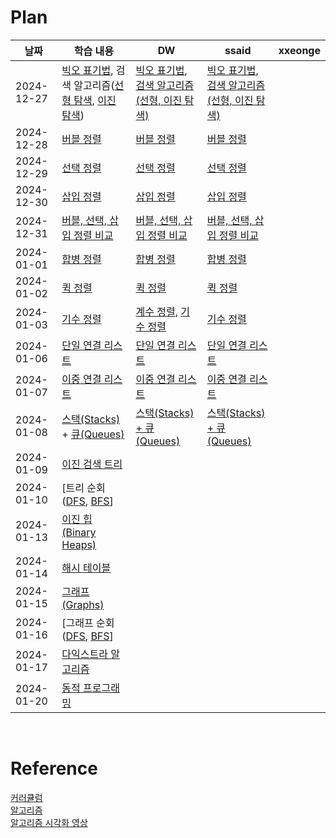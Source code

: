# Plan

| 날짜        | 학습 내용                                                                                               | DW         | ssaid    | xxeonge    |
|-------------|------------------------------------------------------------------------------------------------------|---------------------|-------------------|-------------------|
| 2024-12-27 | [빅오 표기법](https://github.com/trekhleb/javascript-algorithms#big-o-notation), 검색 알고리즘([선형 탐색](https://github.com/trekhleb/javascript-algorithms/tree/master/src/algorithms/search/linear-search), [이진 탐색](https://github.com/trekhleb/javascript-algorithms/tree/master/src/algorithms/search/binary-search)) | [빅오 표기법](https://river-blinker-42t.notion.site/16a2615bcc3080129a73c260bd2f4b1f?pvs=4), [검색 알고리즘(선형, 이진 탐색)](https://www.notion.so/river-blinker-42t/16a2615bcc3080899771c4fa8a422442)      | [빅오 표기법](https://github.com/swywssaid/TIL/blob/main/algorithm/algorithm-efficiency.md), [검색 알고리즘(선형, 이진 탐색)](https://github.com/swywssaid/TIL/blob/main/algorithm/searching-algorithm.md) |     |
| 2024-12-28 | [버블 정렬](https://github.com/trekhleb/javascript-algorithms/tree/master/src/algorithms/sorting/bubble-sort)                               | [버블 정렬](https://river-blinker-42t.notion.site/16a2615bcc308095a20dc876737229fa?pvs=74)      | [버블 정렬](https://github.com/swywssaid/TIL/blob/main/algorithm/sorting/bubble-sort)    |     |
| 2024-12-29 | [선택 정렬](https://github.com/trekhleb/javascript-algorithms/tree/master/src/algorithms/sorting/selection-sort)                           | [선택 정렬](https://www.notion.so/river-blinker-42t/16b2615bcc3080b48e9ef74eefa4e52a)      | [선택 정렬](https://github.com/swywssaid/TIL/blob/main/algorithm/sorting/selection-sort)    |     |
| 2024-12-30 | [삽입 정렬](https://github.com/trekhleb/javascript-algorithms#insertion-sort)                           | [삽입 정렬](https://www.notion.so/river-blinker-42t/16c2615bcc3080359695ddb3c025d80a)      | [삽입 정렬](https://github.com/swywssaid/TIL/blob/main/algorithm/sorting/insertion-sort)    |     |
| 2024-12-31 | [버블, 선택, 삽입 정렬 비교](https://github.com/trekhleb/javascript-algorithms#comparison-of-sorting-algorithms) | [버블, 선택, 삽입 정렬 비교](https://www.notion.so/river-blinker-42t/1712615bcc3080d898eac68e770b0361)      | [버블, 선택, 삽입 정렬 비교](https://github.com/swywssaid/TIL/blob/main/algorithm/sorting/insertion-sort/insertion-sort.md#2-bubble-sort-vs-selection-sort-vs-insertion-sort)    |     |
| 2024-01-01 | [합병 정렬](https://github.com/trekhleb/javascript-algorithms/tree/master/src/algorithms/sorting/merge-sort)                               | [합병 정렬](https://www.notion.so/river-blinker-42t/Merge-Sort-1712615bcc3080ad9703db9b5ff917b5)     | [합병 정렬](https://github.com/swywssaid/TIL/tree/main/algorithm/sorting/merge-sort)    |     |
| 2024-01-02 | [퀵 정렬](https://github.com/trekhleb/javascript-algorithms/tree/master/src/algorithms/sorting/quick-sort)                                 | [퀵 정렬](https://www.notion.so/river-blinker-42t/1712615bcc30801598efde9e5ec87c17)      | [퀵 정렬](https://github.com/swywssaid/TIL/blob/main/algorithm/sorting/quick-sort)    |     |
| 2024-01-03 | [기수 정렬](https://github.com/trekhleb/javascript-algorithms/tree/master/src/algorithms/sorting/radix-sort)                               |  [계수 정렬](https://www.notion.so/river-blinker-42t/Counting-Sort-1722615bcc3080af95b2fa2c3f09514d), [기수 정렬](https://www.notion.so/river-blinker-42t/Radix-Sort-1722615bcc30809a93abd5332ccde6a6)     | [기수 정렬](https://github.com/swywssaid/TIL/tree/main/algorithm/sorting/radix-sort)    |     |
| 2024-01-06 | [단일 연결 리스트](https://github.com/trekhleb/javascript-algorithms/tree/master/src/data-structures/linked-list)                      | [단일 연결 리스트](https://www.notion.so/river-blinker-42t/Linked-List-1722615bcc3080b99c5dc6d9c79ae4b4)     |  [단일 연결 리스트](https://github.com/swywssaid/TIL/tree/main/data-structure/linked-list/singly-linked-list)   |     |
| 2024-01-07 | [이중 연결 리스트](https://github.com/trekhleb/javascript-algorithms/tree/master/src/data-structures/doubly-linked-list)               | [이중 연결 리스트](https://www.notion.so/river-blinker-42t/Doubly-Linked-List-1722615bcc3080c6abd3dcd9bf1a243a)      |  [이중 연결 리스트](https://github.com/swywssaid/TIL/blob/main/data-structure/linked-list/doubly-linked-list/doubly-linked-list.md)   |     |
| 2024-01-08 | [스택(Stacks)](https://github.com/trekhleb/javascript-algorithms/tree/master/src/data-structures/stack) + [큐(Queues)](https://github.com/trekhleb/javascript-algorithms/tree/master/src/data-structures/queue) | [스택(Stacks) + 큐(Queues)](https://www.notion.so/river-blinker-42t/Stacks-Queues-1752615bcc3080d09961c7785fbdcc55)      |  [스택(Stacks) + 큐(Queues)](https://github.com/swywssaid/TIL/blob/main/data-structure/stack-vs-queue.md)   |     |
| 2024-01-09 | [이진 검색 트리](https://github.com/trekhleb/javascript-algorithms/tree/master/src/data-structures/tree/binary-search-tree)                 |       |     |     |
| 2024-01-10 | [트리 순회([DFS](https://github.com/trekhleb/javascript-algorithms/tree/master/src/algorithms/tree/depth-first-search), [BFS](https://github.com/trekhleb/javascript-algorithms/tree/master/src/algorithms/tree/breadth-first-search)]                      |       |     |     |
| 2024-01-13 | [이진 힙 (Binary Heaps)](https://github.com/trekhleb/javascript-algorithms/tree/master/src/data-structures/heap)                       |       |     |     |
| 2024-01-14 | [해시 테이블](https://github.com/trekhleb/javascript-algorithms/tree/master/src/data-structures/hash-table)                            |       |     |     |
| 2024-01-15 | [그래프 (Graphs)](https://github.com/trekhleb/javascript-algorithms/tree/master/src/data-structures/graph)                             |       |     |     |
| 2024-01-16 | [그래프 순회([DFS](https://github.com/trekhleb/javascript-algorithms/tree/master/src/algorithms/graph/depth-first-search), [BFS](https://github.com/trekhleb/javascript-algorithms/tree/master/src/algorithms/graph/breadth-first-search)]                     |       |     |     |
| 2024-01-17 | [다익스트라 알고리즘](https://github.com/trekhleb/javascript-algorithms/tree/master/src/algorithms/graph/dijkstra)            |       |     |     |
| 2024-01-20 | [동적 프로그래밍](https://github.com/trekhleb/javascript-algorithms#dynamic-programming)              |       |     |     |





</br>

# Reference
[커러큘럼](https://www.udemy.com/course/best-javascript-data-structures/?couponCode=ST12MT122624)
</br>
[알고리즘](https://github.com/trekhleb/javascript-algorithms/blob/master/README.ko-KR.md)
</br>
[알고리즘 시각화 영상](https://www.youtube.com/watch?v=kPRA0W1kECg)
